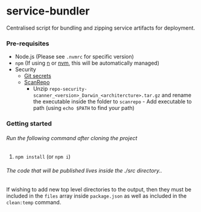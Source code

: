 # service-bundler

Centralised script for bundling and zipping service artifacts for deployment.

### Pre-requisites

- Node.js (Please see `.nvmrc` for specific version)
- `npm` (If using [n](https://github.com/tj/n) or [nvm](https://github.com/nvm-sh/nvm), this will be automatically managed)
- Security
    - [Git secrets](https://github.com/awslabs/git-secrets)
    - [ScanRepo](https://github.com/UKHomeOffice/repo-security-scanner)
        - Unzip `repo-security-scanner_<version>_Darwin_<architercture>.tar.gz` and rename the executable inside the folder
          to `scanrepo` - Add executable to path (using `echo $PATH` to find your path)

### Getting started

###### Run the following command after cloning the project

1. `npm install` (or `npm i`)

###### The code that will be published lives inside the ./src directory..

If wishing to add new top level directories to the output, then they must be included in the `files` array inside `package.json` as well as included in the `clean:temp` command.
